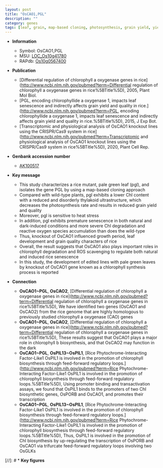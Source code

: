 ```yaml
---
layout: post
title: "OsCAO1,PGL"
description: ""
category: genes
tags: [leaf, grain, map-based cloning, photosynthesis, grain yield, yield, stress, senescence, quality, reactive oxygen species, growth, leaf development, development, grain quality]
---
```


* **Information**  
    + Symbol: OsCAO1,PGL  
    + MSU: [LOC_Os10g41780](http://rice.plantbiology.msu.edu/cgi-bin/ORF_infopage.cgi?orf=LOC_Os10g41780)  
    + RAPdb: [Os10g0567400](http://rapdb.dna.affrc.go.jp/viewer/gbrowse_details/irgsp1?name=Os10g0567400)  

* **Publication**  
    + [Differential regulation of chlorophyll a oxygenase genes in rice](http://www.ncbi.nlm.nih.gov/pubmed?term=Differential regulation of chlorophyll a oxygenase genes in rice%5BTitle%5D), 2005, Plant Mol Biol.
    + [PGL, encoding chlorophyllide a oxygenase 1, impacts leaf senescence and indirectly affects grain yield and quality in rice.](http://www.ncbi.nlm.nih.gov/pubmed?term=PGL, encoding chlorophyllide a oxygenase 1, impacts leaf senescence and indirectly affects grain yield and quality in rice.%5BTitle%5D), 2015, J Exp Bot.
    + [Transcriptomic and physiological analysis of OsCAO1 knockout lines using the CRISPR/Cas9 system in rice](http://www.ncbi.nlm.nih.gov/pubmed?term=Transcriptomic and physiological analysis of OsCAO1 knockout lines using the CRISPR/Cas9 system in rice%5BTitle%5D), 2020, Plant Cell Rep.

* **Genbank accession number**  
    + [AK100517](http://www.ncbi.nlm.nih.gov/nuccore/AK100517)

* **Key message**  
    + This study characterizes a rice mutant, pale green leaf (pgl), and isolates the gene PGL by using a map-based cloning approach
    + Compared with wild-type plants, pgl exhibits a lower Chl content with a reduced and disorderly thylakoid ultrastructure, which decreases the photosynthesis rate and results in reduced grain yield and quality
    + Moreover, pgl is sensitive to heat stress
    + In addition, pgl exhibits premature senescence in both natural and dark-induced conditions and more severe Chl degradation and reactive oxygen species accumulation than does the wild-type
    + Thus, knockout of OsCAO1 influenced growth period, leaf development and grain quality characters of rice
    + Overall, the result suggests that OsCAO1 also plays important roles in chlorophyll degradation and ROS scavenging to regulate both natural and induced rice senescence
    + In this study, the development of edited lines with pale green leaves by knockout of OsCAO1 gene known as a chlorophyll synthesis process is reported

* **Connection**  
    + __OsCAO1~PGL__, __OsCAO2__, [Differential regulation of chlorophyll a oxygenase genes in rice](http://www.ncbi.nlm.nih.gov/pubmed?term=Differential regulation of chlorophyll a oxygenase genes in rice%5BTitle%5D), We have identified two genes (OsCAO1 and OsCAO2) from the rice genome that are highly homologous to previously studied chlorophyll a oxygenase (CAO) genes
    + __OsCAO1~PGL__, __OsCAO2__, [Differential regulation of chlorophyll a oxygenase genes in rice](http://www.ncbi.nlm.nih.gov/pubmed?term=Differential regulation of chlorophyll a oxygenase genes in rice%5BTitle%5D), These results suggest that OsCAO1 plays a major role in chlorophyll b biosynthesis, and that OsCAO2 may function in the dark
    + __OsCAO1~PGL__, __OsPIL13~OsPIL1__, [Rice Phytochrome-Interacting Factor-Like1 OsPIL1 is involved in the promotion of chlorophyll biosynthesis through feed-forward regulatory loops.](http://www.ncbi.nlm.nih.gov/pubmed?term=Rice Phytochrome-Interacting Factor-Like1 OsPIL1 is involved in the promotion of chlorophyll biosynthesis through feed-forward regulatory loops.%5BTitle%5D),  Using promoter binding and transactivation assays, we found that OsPIL1 binds to the promoters of two Chl biosynthetic genes, OsPORB and OsCAO1, and promotes their transcription
    + __OsCAO1~PGL__, __OsPIL13~OsPIL1__, [Rice Phytochrome-Interacting Factor-Like1 OsPIL1 is involved in the promotion of chlorophyll biosynthesis through feed-forward regulatory loops.](http://www.ncbi.nlm.nih.gov/pubmed?term=Rice Phytochrome-Interacting Factor-Like1 OsPIL1 is involved in the promotion of chlorophyll biosynthesis through feed-forward regulatory loops.%5BTitle%5D),  Thus, OsPIL1 is involved in the promotion of Chl biosynthesis by up-regulating the transcription of OsPORB and OsCAO1 via trifurcate feed-forward regulatory loops involving two OsGLKs

[//]: # * **Key figures**  


